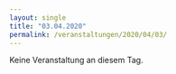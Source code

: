 ```yaml
---
layout: single
title: "03.04.2020"
permalink: /veranstaltungen/2020/04/03/
---
```


Keine Veranstaltung an diesem Tag.
